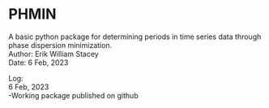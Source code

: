 # PHMIN
A basic python package for determining periods in time series data through phase dispersion minimization.  
Author: Erik William Stacey  
Date: 6 Feb, 2023  

Log:  
6 Feb, 2023  
-Working package published on github